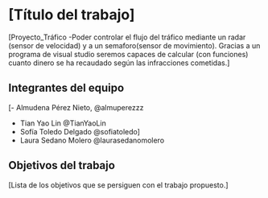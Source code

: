 # [Título del trabajo]

[Proyecto_Tráfico
-Poder controlar el flujo del tráfico mediante un radar (sensor de velocidad) y a un semaforo(sensor de movimiento). Gracias a un programa de visual studio seremos capaces de calcular (con funciones) cuanto dinero se ha recaudado según las infracciones cometidas.]

## Integrantes del equipo

[- Almudena Pérez Nieto, @almuperezzz
- Tian Yao Lin @TianYaoLin
- Sofía Toledo Delgado @sofiatoledo]
- Laura Sedano Molero @laurasedanomolero

## Objetivos del trabajo

[Lista de los objetivos que se persiguen con el trabajo propuesto.]
